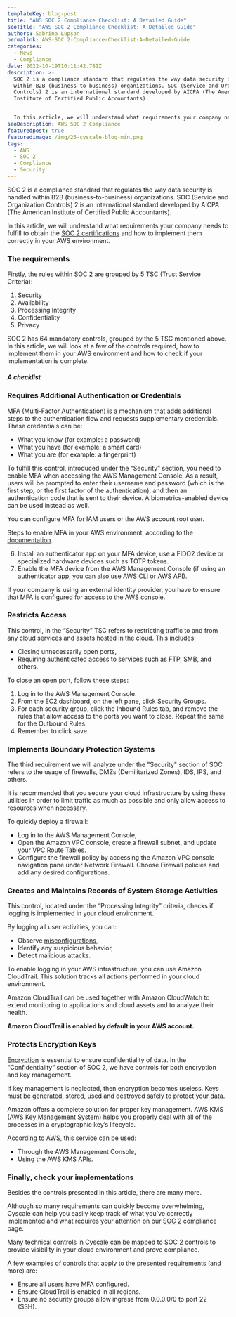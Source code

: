 ```yaml
---
templateKey: blog-post
title: "AWS SOC 2 Compliance Checklist: A Detailed Guide"
seoTitle: "AWS SOC 2 Compliance Checklist: A Detailed Guide"
authors: Sabrina Lupșan
permalink: AWS-SOC 2-Compliance-Checklist-A-Detailed-Guide
categories:
  - News
  - Compliance
date: 2022-10-19T10:11:42.781Z
description: >-
  SOC 2 is a compliance standard that regulates the way data security is handled
  within B2B (business-to-business) organizations. SOC (Service and Organization
  Controls) 2 is an international standard developed by AICPA (The American
  Institute of Certified Public Accountants). 


  In this article, we will understand what requirements your company needs to fulfill to obtain the SOC 2 certifications and how to implement them correctly in your AWS environment. 
seoDescription: AWS SOC 2 Compliance
featuredpost: true
featuredimage: /img/26-cyscale-blog-min.png
tags:
  - AWS
  - SOC 2
  - Compliance
  - Security
---
```

<!--StartFragment-->

SOC 2 is a compliance standard that regulates the way data security is handled within B2B (business-to-business) organizations. SOC (Service and Organization Controls) 2 is an international standard developed by AICPA (The American Institute of Certified Public Accountants). 

In this article, we will understand what requirements your company needs to fulfill to obtain the [SOC 2 certifications](https://cyscale.com/blog/soc-2-compliance-in-cloud/) and how to implement them correctly in your AWS environment. 

### The requirements 

Firstly, the rules within SOC 2 are grouped by 5 TSC (Trust Service Criteria): 

1. Security 
2. Availability 
3. Processing Integrity 
4. Confidentiality 
5. Privacy 

SOC 2 has 64 mandatory controls, grouped by the 5 TSC mentioned above. In this article, we will look at a few of the controls required, how to implement them in your AWS environment and how to check if your implementation is complete. 

##### A checklist 

### Requires Additional Authentication or Credentials 

MFA (Multi-Factor Authentication) is a mechanism that adds additional steps to the authentication flow and requests supplementary credentials. These credentials can be: 

* What you know (for example: a password) 
* What you have (for example: a smart card) 
* What you are (for example: a fingerprint) 

To fulfill this control, introduced under the “Security” section, you need to enable MFA when accessing the AWS Management Console. As a result, users will be prompted to enter their username and password (which is the first step, or the first factor of the authentication), and then an authentication code that is sent to their device. A biometrics-enabled device can be used instead as well. 

You can configure MFA for IAM users or the AWS account root user. 

Steps to enable MFA in your AWS environment, according to the [documentation](https://docs.aws.amazon.com/IAM/latest/UserGuide/id_credentials_mfa_enable.html). 

6. Install an authenticator app on your MFA device, use a FIDO2 device or specialized hardware devices such as TOTP tokens. 
7. Enable the MFA device from the AWS Management Console (if using an authenticator app, you can also use AWS CLI or AWS API). 

If your company is using an external identity provider, you have to ensure that MFA is configured for access to the AWS console. 

### Restricts Access 

This control, in the “Security” TSC refers to restricting traffic to and from any cloud services and assets hosted in the cloud. This includes: 

* Closing unnecessarily open ports, 
* Requiring authenticated access to services such as FTP, SMB, and others. 

To close an open port, follow these steps: 

1. Log in to the AWS Management Console. 
2. From the EC2 dashboard, on the left pane, click Security Groups. 
3. For each security group, click the Inbound Rules tab, and remove the rules that allow access to the ports you want to close. Repeat the same for the Outbound Rules. 
4. Remember to click save. 

### Implements Boundary Protection Systems 

The third requirement we will analyze under the "Security" section of SOC refers to the usage of firewalls, DMZs (Demilitarized Zones), IDS, IPS, and others.  

It is recommended that you secure your cloud infrastructure by using these utilities in order to limit traffic as much as possible and only allow access to resources when necessary. 

To quickly deploy a firewall: 

* Log in to the AWS Management Console, 
* Open the Amazon VPC console, create a firewall subnet, and update your VPC Route Tables. 
* Configure the firewall policy by accessing the Amazon VPC console navigation pane under Network Firewall. Choose Firewall policies and add any desired configurations. 

### Creates and Maintains Records of System Storage Activities 

This control, located under the “Processing Integrity” criteria, checks if logging is implemented in your cloud environment.  

By logging all user activities, you can: 

* Observe [misconfigurations](https://cyscale.com/blog/common-cloud-misconfigurations-how-to-avoid-them/), 
* Identify any suspicious behavior, 
* Detect malicious attacks. 

To enable logging in your AWS infrastructure, you can use Amazon CloudTrail. This solution tracks all actions performed in your cloud environment.  

Amazon CloudTrail can be used together with Amazon CloudWatch to extend monitoring to applications and cloud assets and to analyze their health. 

**Amazon CloudTrail is enabled by default in your AWS account.** 

### Protects Encryption Keys 

[Encryption](https://cyscale.com/blog/types-of-encryption/) is essential to ensure confidentiality of data. In the “Confidentiality” section of SOC 2, we have controls for both encryption and key management.  

If key management is neglected, then encryption becomes useless. Keys must be generated, stored, used and destroyed safely to protect your data. 

Amazon offers a complete solution for proper key management. AWS KMS (AWS Key Management System) helps you properly deal with all of the processes in a cryptographic key’s lifecycle. 

According to AWS, this service can be used:  

* Through the AWS Management Console,  
* Using the AWS KMS APIs. 

### Finally, check your implementations 

Besides the controls presented in this article, there are many more. 

Although so many requirements can quickly become overwhelming, Cyscale can help you easily keep track of what you’ve correctly implemented and what requires your attention on our [SOC 2](https://cyscale.com/blog/soc-2-vs-ISO-27001-SaaS/) compliance page. 

Many technical controls in Cyscale can be mapped to SOC 2 controls to provide visibility in your cloud environment and prove compliance. 

A few examples of controls that apply to the presented requirements (and more) are: 

* Ensure all users have MFA configured. 
* Ensure CloudTrail is enabled in all regions. 
* Ensure no security groups allow ingress from 0.0.0.0/0 to port 22 (SSH). 

<!--EndFragment-->